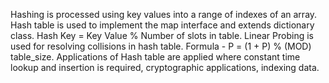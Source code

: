 Hashing is processed using key values into a range of indexes of an array.
Hash table is used to implement the map interface and extends dictionary class.
Hash Key = Key Value % Number of slots in table.
Linear Probing is used for resolving collisions in hash table. Formula - P = (1 + P) % (MOD) table_size.
Applications of Hash table are applied where constant time lookup and insertion is required, cryptographic applications, indexing data. 
